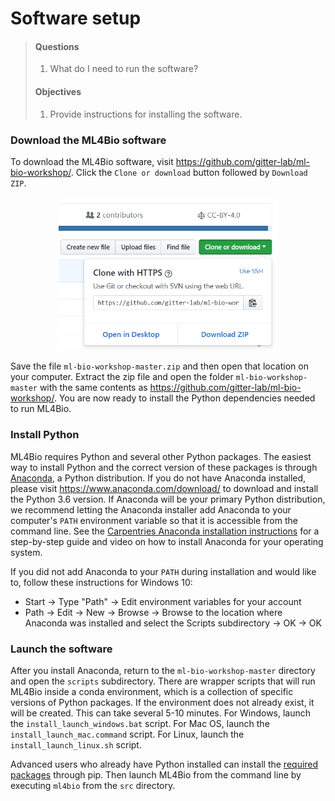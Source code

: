 # Software setup

> #### Questions
>
> 1.   What do I need to run the software?
>
> #### Objectives
>
> 1.   Provide instructions for installing the software.

### Download the ML4Bio software
To download the ML4Bio software, visit <https://github.com/gitter-lab/ml-bio-workshop/>.
Click the `Clone or download` button followed by `Download ZIP`.

<p align="center">
<img width="350" src="../figures/setup/download_button.png">
</p>

Save the file `ml-bio-workshop-master.zip` and then open that location on your computer.
Extract the zip file and open the folder `ml-bio-workshop-master` with the same contents as <https://github.com/gitter-lab/ml-bio-workshop/>.
You are now ready to install the Python dependencies needed to run ML4Bio.

### Install Python
ML4Bio requires Python and several other Python packages.
The easiest way to install Python and the correct version of these packages is through [Anaconda](https://anaconda.com/), a Python distribution.
If you do not have Anaconda installed, please visit <https://www.anaconda.com/download/> to download and install the Python 3.6 version.
If Anaconda will be your primary Python distribution, we recommend letting the Anaconda installer add Anaconda to your computer's `PATH` environment variable so that it is accessible from the command line.
See the [Carpentries Anaconda installation instructions](http://carpentries.github.io/workshop-template/#python) for a step-by-step guide and video on how to install Anaconda for your operating system.

If you did not add Anaconda to your `PATH` during installation and would like to, follow these instructions for Windows 10:
- Start -> Type "Path" -> Edit environment variables for your account
- Path -> Edit -> New -> Browse -> Browse to the location where Anaconda was installed and select the Scripts subdirectory -> OK -> OK

### Launch the software

After you install Anaconda, return to the `ml-bio-workshop-master` directory and open the `scripts` subdirectory.
There are wrapper scripts that will run ML4Bio inside a conda environment, which is a collection of specific versions of Python packages.
If the environment does not already exist, it will be created.
This can take several 5-10 minutes.
For Windows, launch the `install_launch_windows.bat` script.
For Mac OS, launch the `install_launch_mac.command` script.
For Linux, launch the `install_launch_linux.sh` script.

Advanced users who already have Python installed can install the [required packages](../scripts/README.md) through pip.
Then launch ML4Bio from the command line by executing `ml4bio` from the `src` directory.
